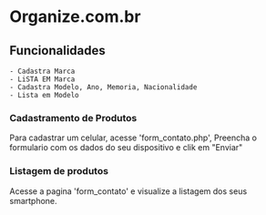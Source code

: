 # Organize.com.br

## Funcionalidades

    - Cadastra Marca
    - LiSTA EM Marca
    - Cadastra Modelo, Ano, Memoria, Nacionalidade
    - Lista em Modelo

### Cadastramento de Produtos

Para cadastrar um celular, acesse 'form_contato.php', Preencha o formulario com os dados do seu dispositivo e clik em "Enviar"

### Listagem de produtos 

Acesse a pagina 'form_contato' e visualize a listagem dos seus smartphone.